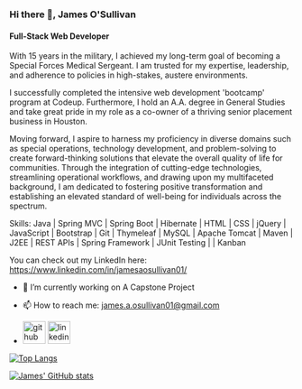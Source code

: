 ### Hi there 👋, James O'Sullivan
#### Full-Stack Web Developer
With 15 years in the military, I achieved my long-term goal of becoming a Special Forces Medical Sergeant. I am trusted for my expertise, leadership, and adherence to policies in high-stakes, austere environments.

I successfully completed the intensive web development 'bootcamp' program at Codeup. Furthermore, I hold an A.A. degree in General Studies and take great pride in my role as a co-owner of a thriving senior placement business in Houston.

Moving forward, I aspire to harness my proficiency in diverse domains such as special operations, technology development, and problem-solving to create forward-thinking solutions that elevate the overall quality of life for communities. Through the integration of cutting-edge technologies, streamlining operational workflows, and drawing upon my multifaceted background, I am dedicated to fostering positive transformation and establishing an elevated standard of well-being for individuals across the spectrum.

Skills: Java | Spring MVC | Spring Boot | Hibernate | HTML | CSS | jQuery | JavaScript | Bootstrap | Git | Thymeleaf | MySQL | Apache Tomcat | Maven | J2EE | REST APIs | Spring Framework | JUnit Testing | | Kanban

You can check out my LinkedIn here: https://www.linkedin.com/in/jamesaosullivan01/

- 🔭 I’m currently working on A Capstone Project 
- 📫 How to reach me: james.a.osullivan01@gmail.com

- [<img src='https://cdn.jsdelivr.net/npm/simple-icons@3.0.1/icons/github.svg' alt='github' height='40'>](https://github.com/JamesOSullivan01)  [<img src='https://cdn.jsdelivr.net/npm/simple-icons@3.0.1/icons/linkedin.svg' alt='linkedin' height='40'>](https://www.linkedin.com/in/jamesaosullivan01/)  

[![Top Langs](https://github-readme-stats.vercel.app/api/top-langs/?username=JamesOSullivan01)](https://github.com/anuraghazra/github-readme-stats)

[![James' GitHub stats](https://github-readme-stats.vercel.app/api?username=JamesOSullivan01)](https://github.com/JamesOSullivan01/github-readme-stats)

